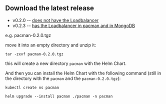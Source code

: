 ## Download the latest release

* v0.2.0 -- [does not have the Loadbalancer](https://github.com/AnaisUrlichs/pacman/releases/tag/pacman-0.2.0)
* v0.2.3 -- [has the Loadbalancer in pacman and in MongoDB](https://github.com/AnaisUrlichs/pacman/releases/tag/pacman-0.2.2)

e.g. pacman-0.2.0.tgz 

move it into an empty directory and unzip it:
```
tar -zxvf pacman-0.2.0.tgz
```

this will create a new directory `pacman` with the Helm Chart.

And then you can install the Helm Chart with the following command (still in the directory with the `pacman` and the `pacman-0.2.0.tgz`):
```
kubectl create ns pacman

helm upgrade --install pacman ./pacman -n pacman
```
